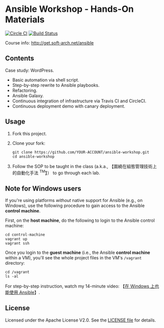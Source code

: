 Ansible Workshop - Hands-On Materials
===

[![Circle CI](https://circleci.com/gh/softarch-school/ansible-workshop.svg?style=shield)](https://circleci.com/gh/softarch-school/ansible-workshop) [![Build Status](https://travis-ci.org/softarch-school/ansible-workshop.svg?branch=master)](https://travis-ci.org/softarch-school/ansible-workshop)



Course info: http://get.soft-arch.net/ansible



## Contents

Case study: WordPress.

- Basic automation via shell script.
- Step-by-step rewrite to Ansible playbooks.
- Refactoring.
- Ansible Galaxy.
- Continuous integration of infrastructure via Travis CI and CircleCI.
- Continuous deployment demo with canary deployment.


## Usage

1. Fork this project.

2. Clone your fork:

   ```
   git clone https://github.com/YOUR-ACCOUNT/ansible-workshop.git
   cd ansible-workshop
   ```

3. Follow the SOP to be taught in the class
   (a.k.a., 【圍繞在組態管理技術上的自動化手法 <sup>TM</sup>】）
   to go through each lab.


## Note for Windows users

If you're using platforms *without* native support for Ansible (e.g., on Windows), use the following procedure to gain access to the Ansible **control machine**.

First, on the **host machine**, do the following to login to the Ansible control machine:

```
cd control-machine
vagrant up
vagrant ssh
```

Once you login to the **guest machine** (i.e., the Ansible **control machine** within a VM), you'll see the whole project files in the VM's `/vagrant` directory:

```
cd /vagrant
ls -al
```

For step-by-step instruction, watch my 14-minute video: 【[在 Windows 上也能使用 Ansible](http://school.soft-arch.net/courses/ansible/lectures/659421)】.


## License

Licensed under the Apache License V2.0. See the [LICENSE file](LICENSE) for details.

